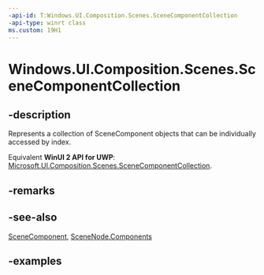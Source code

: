 ```yaml
---
-api-id: T:Windows.UI.Composition.Scenes.SceneComponentCollection
-api-type: winrt class
ms.custom: 19H1
---
```


<!-- Class syntax.
public class SceneComponentCollection : SceneObject, SceneObject, IIterable<SceneComponent>, IVector<SceneComponent>
-->

# Windows.UI.Composition.Scenes.SceneComponentCollection

## -description

Represents a collection of SceneComponent objects that can be individually accessed by index.

Equivalent **WinUI 2 API for UWP**: [Microsoft.UI.Composition.Scenes.SceneComponentCollection](/windows/winui/api/microsoft.ui.composition.scenes.scenecomponentcollection).

## -remarks

## -see-also

[SceneComponent](scenecomponent.md), [SceneNode.Components](scenenode_components.md)

## -examples

